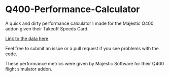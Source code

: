 # Q400-Performance-Calculator
A quick and dirty performance calculator I made for the Majestic Q400 addon given their Takeoff Speeds Card.

[Link to the data here](http://majesticsoftware.com/mjc8q400/docs/SpeedCard_metric.pdf)

Feel free to submit an issue or a pull request if you see problems with the code.

These performance metrics were given by Majestic Software for their Q400 flight simulator addon. 
